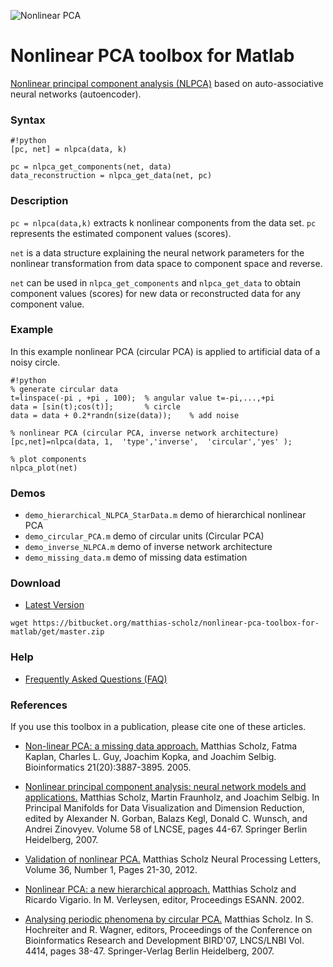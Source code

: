 ![Nonlinear PCA](http://www.nlpca.org/fig_nlpca_nonlinear_PCA_autoencoder_3d_small.png "Nonlinear PCA")

# Nonlinear PCA toolbox for Matlab #

[Nonlinear principal component analysis (NLPCA)](http://www.nlpca.org/) based on auto-associative neural networks (autoencoder).

### Syntax ###

```
#!python
[pc, net] = nlpca(data, k)

pc = nlpca_get_components(net, data)
data_reconstruction = nlpca_get_data(net, pc)
```

### Description ###

`pc = nlpca(data,k)` extracts k nonlinear components from the data set. `pc` represents the estimated component values (scores).

`net` is a data structure explaining the neural network parameters for the nonlinear transformation from data space to component space and reverse.

`net` can be used in `nlpca_get_components` and `nlpca_get_data` to obtain component values (scores) for new data or reconstructed data for any component value. 

### Example ###

In this example nonlinear PCA (circular PCA) is applied to artificial data of a noisy circle.

```
#!python
% generate circular data
t=linspace(-pi , +pi , 100);  % angular value t=-pi,...,+pi
data = [sin(t);cos(t)];       % circle
data = data + 0.2*randn(size(data));    % add noise

% nonlinear PCA (circular PCA, inverse network architecture)
[pc,net]=nlpca(data, 1,  'type','inverse',  'circular','yes' );
              
% plot components
nlpca_plot(net)
```

### Demos ###

* `demo_hierarchical_NLPCA_StarData.m` demo of hierarchical nonlinear PCA
* `demo_circular_PCA.m` 	demo of circular units (Circular PCA)
* `demo_inverse_NLPCA.m` 	demo of inverse network architecture
* `demo_missing_data.m` 	demo of missing data estimation


### Download ###
* [Latest Version](https://bitbucket.org/matthias-scholz/nonlinear-pca-toolbox-for-matlab/get/master.zip)
```
wget https://bitbucket.org/matthias-scholz/nonlinear-pca-toolbox-for-matlab/get/master.zip
```

### Help ###
* [Frequently Asked Questions (FAQ)](http://faq.nlpca.org/)


### References ###

If you use this toolbox in a publication, please cite one of these articles.

 *  [Non-linear PCA: a missing data approach.](http://bioinformatics.oxfordjournals.org/content/21/20/3887.full)
    Matthias Scholz, Fatma Kaplan, Charles L. Guy, Joachim Kopka, and Joachim Selbig.
    Bioinformatics 21(20):3887-3895. 2005.
    
 *  [Nonlinear principal component analysis: neural network models and applications.](http://pca.narod.ru/2MainGorbanKeglWunschZin.pdf)
    Matthias Scholz, Martin Fraunholz, and Joachim Selbig.
    In Principal Manifolds for Data Visualization and Dimension Reduction, edited by Alexander N. Gorban, Balazs Kegl, Donald C. Wunsch, and Andrei Zinovyev. Volume 58 of LNCSE, pages 44-67. Springer Berlin Heidelberg, 2007.
   
 *  [Validation of nonlinear PCA.](http://www.matthias-scholz.de/scholz_NLPCA_validation_NeuralProcessLett2012.pdf)
    Matthias Scholz
    Neural Processing Letters, Volume 36, Number 1, Pages 21-30, 2012.
   
 *  [Nonlinear PCA: a new hierarchical approach.](http://www.matthias-scholz.de/scholz_vigario_NLPCA_esann2002.pdf)
    Matthias Scholz and Ricardo Vigario.
    In M. Verleysen, editor, Proceedings ESANN. 2002.
  
  * [Analysing periodic phenomena by circular PCA.](http://www.matthias-scholz.de/scholz_circularPCA_BIRD2007.pdf)
    Matthias Scholz.
    In S. Hochreiter and R. Wagner, editors, Proceedings of the Conference on Bioinformatics Research and Development BIRD'07, LNCS/LNBI Vol. 4414, pages 38-47. Springer-Verlag Berlin Heidelberg, 2007.